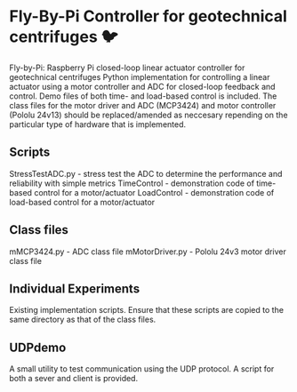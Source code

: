 # Fly-By-Pi Controller for geotechnical centrifuges :bird:
Fly-by-Pi: Raspberry Pi closed-loop linear actuator controller for geotechnical centrifuges
Python implementation for controlling a linear actuator using a motor controller and ADC for closed-loop feedback and control.
Demo files of both time- and load-based control is included. The class files for the motor driver and ADC (MCP3424) and motor controller (Pololu 24v13) should be replaced/amended as neccesary repending on the particular type of hardware that is implemented.

## Scripts
StressTestADC.py - stress test the ADC to determine the performance and reliability with simple metrics
TimeControl - demonstration code of time-based control for a motor/actuator
LoadControl - demonstration code of load-based control for a motor/actuator

## Class files
mMCP3424.py - ADC class file
mMotorDriver.py - Pololu 24v3 motor driver class file

## Individual Experiments
Existing implementation scripts. Ensure that these scripts are copied to the same directory as that of the class files.

## UDPdemo
A small utility to test communication using the UDP protocol. A script for both a sever and client is provided.






